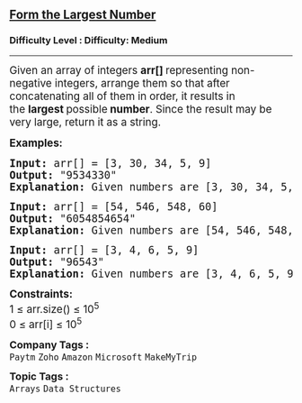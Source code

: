 <h2><a href="https://www.geeksforgeeks.org/problems/largest-number-formed-from-an-array1117/1?page=1&difficulty=Medium&status=unsolved,attempted&sprint=a663236c31453b969852f9ea22507634&sortBy=accuracy">Form the Largest Number</a></h2><h3>Difficulty Level : Difficulty: Medium</h3><hr><div class="problems_problem_content__Xm_eO"><p><span style="font-size: 14pt;">Given an array of integers&nbsp;<strong>arr[]</strong><strong>&nbsp;</strong>representing non-negative integers, arrange them so that after concatenating all of them in order, it results in the&nbsp;<strong>largest&nbsp;</strong>possible<strong>&nbsp;number</strong>. Since the result may be very large, return it as a string.</span></p>
<p><span style="font-size: 14pt;"><strong>Examples:</strong></span></p>
<pre><span style="font-size: 14pt;"><strong>Input:</strong> arr[] = [3, 30, 34, 5, 9]
<strong>Output:</strong> "9534330"
<strong>Explanation:</strong> Given numbers are [3, 30, 34, 5, 9], the arrangement "9534330" gives the largest value.</span></pre>
<pre><span style="font-size: 14pt;"><strong>Input:</strong> arr[] = [54, 546, 548, 60]
<strong>Output:</strong> "6054854654"
<strong>Explanation:</strong> Given numbers are [54, 546, 548, 60], the arrangement "6054854654" gives the largest value.<br></span></pre>
<pre><span style="font-size: 14pt;"><strong>Input:</strong> arr[] = [3, 4, 6, 5, 9]
<strong>Output:</strong> "96543"
<strong>Explanation:</strong> Given numbers are [3, 4, 6, 5, 9], the arrangement "96543" gives the largest value.</span></pre>
<p><span style="font-size: 14pt;"><strong>Constraints:</strong><br>1 ≤ arr.size() ≤ 10<sup>5</sup><br>0 ≤ arr[i] ≤ 10<sup>5</sup></span></p></div><p><span style=font-size:18px><strong>Company Tags : </strong><br><code>Paytm</code>&nbsp;<code>Zoho</code>&nbsp;<code>Amazon</code>&nbsp;<code>Microsoft</code>&nbsp;<code>MakeMyTrip</code>&nbsp;<br><p><span style=font-size:18px><strong>Topic Tags : </strong><br><code>Arrays</code>&nbsp;<code>Data Structures</code>&nbsp;